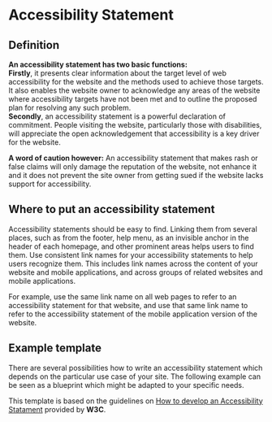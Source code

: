 # Accessibility Statement

## Definition
**An accessibility statement has two basic functions:**  
**Firstly**, it presents clear information about the target level of web accessibility for the website and the methods used to achieve those targets. It also enables the website owner to acknowledge any areas of the website where accessibility targets have not been met and to outline the proposed plan for resolving any such problem.  
**Secondly**, an accessibility statement is a powerful declaration of commitment. People visiting the website, particularly those with disabilities, will appreciate the open acknowledgement that accessibility is a key driver for the website. 

**A word of caution however:**
An accessibility statement that makes rash or false claims will only damage the reputation of the website, not enhance it and it does not prevent the site owner from getting sued if the website lacks support for accessibility.

## Where to put an accessibility statement
Accessibility statements should be easy to find. Linking them from several places, such as from the footer, help menu, as an invisible anchor in the header of each homepage, and other prominent areas helps users to find them. 
Use consistent link names for your accessibility statements to help users recognize them. This includes link names across the content of your website and mobile applications, and across groups of related websites and mobile applications. 

For example, use the same link name on all web pages to refer to an accessibility statement for that website, and use that same link name to refer to the accessibility statement of the mobile application version of the website.


## Example template
There are several possibilities how to write an accessibility statement which depends on the particular use case of your site. 
The following example can be seen as a blueprint which might be adapted to your specific needs.

This template is based on the guidelines on [How to develop an Accessibility Statament](https://www.w3.org/WAI/planning/statements/) provided by **W3C**.

<Playground :markup="statement" class="p-accessibility-statement"></Playground>

<script lang="ts">
  import Vue from 'vue';
  import Component from 'vue-class-component';
  
  @Component
  export default class Code extends Vue {
    
    get statement() {
      return `
<p-headline variant="headline-3">Accessibility Statement for [Website Name]</p-headline>
  <p-text>
    <strong>Porsche AG</strong> is committed to ensuring digital accessibility for people with disabilities.<br>
    We are continually improving the user experience for everyone, and applying the relevant accessibility standards.
  </p-text>
  <p-headline variant="headline-4" tag="h2">Measures to support accessibility</p-headline>
  <p-text>
    <strong>Porsche AG</strong> takes the following measures to ensure accessibility of [Website Name]:
  </p-text>
  <p-text-list>
    <p-text-list-item>Include accessibility as part of our mission statement.</p-text-list-item>
    <p-text-list-item>Integrate accessibility into our procurement practices.</p-text-list-item>
    <p-text-list-item>Appoint an accessibility officer and/or ombudsperson.</p-text-list-item>
    <p-text-list-item>Provide continual accessibility training for our staff.</p-text-list-item>
    <p-text-list-item>Include people with disabilities in our design personas.</p-text-list-item>
  </p-text-list>
  <p-headline variant="headline-4" tag="h2">Conformance status</p-headline>
  <p-text>
    The <a href="https://www.w3.org/WAI/standards-guidelines/wcag/">Web Content Accessibility Guidelines (WCAG)</a> defines requirements for designers and developers to improve accessibility for people with disabilities.<br>
    It defines three levels of conformance: Level A, Level AA, and Level AAA.
  </p-text>
  <p-text>
    [Website Name] is partially conformant with <strong>WCAG 2.1 level AA</strong>.<br>
    <strong>Partially conformant</strong> means that some parts of the content do not fully conform to the accessibility standard.
  </p-text>
  <p-headline variant="headline-5" tag="h3">Additional accessibility considerations</p-headline>
  <p-text>Although our goal is WCAG 2.1 Level AA conformance, we have also applied some Level AAA Success Criteria:</p-text>
  <p-text-list>
    <p-text-list-item>Images of text are only used for decorative purposes.</p-text-list-item>
    <p-text-list-item>Re-authentication after a session expires does not cause loss of data.</p-text-list-item>
    <p-text-list-item>Some videos have sign language interpretation.</p-text-list-item>
  </p-text-list>
  <p-headline variant="headline-4" tag="h2">Feedback</p-headline>
  <p-text>
    We welcome your feedback on the accessibility of [Website Name].
    Please let us know if you encounter accessibility barriers on [Website Name]:
  </p-text>
  <p-text-list>
    <p-text-list-item>Phone: +12 34 567 89 00</p-text-list-item>
    <p-text-list-item>E-mail: <a href="mailto:accessibility@porsche.com">accessibility@porsche.com</a></p-text-list-item>
    <p-text-list-item>
      Postal address: <br>
      Dr. Ing. h.c. F. Porsche AG<br>
      Porscheplatz 1<br>
      D-70435 Stuttgart
    </p-text-list-item>
  </p-text-list>
  <p-text>
    We try to respond to feedback within 5 business days.
  </p-text>
  <p-headline variant="headline-4" tag="h2">Technical specifications</p-headline>
  <p-text>
    Accessibility of [Website Name] relies on the following technologies to work with the particular combination of web browser and any assistive technologies or plugins installed on your computer:
  </p-text>
  <p-text-list>
    <p-text-list-item>HTML</p-text-list-item>
    <p-text-list-item>WAI-ARIA</p-text-list-item>
    <p-text-list-item>CSS</p-text-list-item>
    <p-text-list-item>JavaScript</p-text-list-item>
  </p-text-list>
  <p-text>These technologies are relied upon for conformance with the accessibility standards used.</p-text>
  <p-headline variant="headline-4" tag="h2">Limitations and alternatives</p-headline>
  <p-text>
    Despite our best efforts to ensure accessibility of [Website Name], there may be some limitations. Below is a description of known limitations, and potential solutions. Please contact us if you observe an issue not listed below.
  </p-text>
  <p-text>
    Known limitations for [Website Name]:
  </p-text>
  <p-text-list list-type="ordered">
    <p-text-list-item><strong>Comments from users</strong>: uploaded images may not have text alternatives because we cannot ensure the quality of contributions. We monitor user comments and typically repair issues within 10 business days. Please use the 'report issue' button if you encounter an issue.</p-text-list-item>
    <p-text-list-item><strong>Archived documents</strong>: might not work with current assistive technologies because they use outdated technologies that do not support accessibility. We convert documents to new formats upon request within 3 business days. Please contact documents@example.org for support.</p-text-list-item>
  </p-text-list>
  <p-headline variant="headline-4" tag="h2">Assessment approach</p-headline>
  <p-text>
    <strong>Porsche AG</strong> assessed the accessibility of [Website Name] by the following approaches:
  </p-text>
  <p-text-list>
    <p-text-list-item>External evaluation</p-text-list-item>
  </p-text-list>
  <p-headline variant="headline-4" tag="h2">Evaluation report</p-headline>
  <p-text>
    An evaluation report for [Website Name] is available at:
    <a href="https://www.w3.org/WAI/demos/bad/after/reports/report">https://www.w3.org/WAI/demos/bad/after/reports/report</a>.
  </p-text>
  <p-headline variant="headline-4" tag="h2">Evaluation statement</p-headline>
  <p-text>
    An evaluation statement for [Website Name] is available at:
    <a href="https://www.w3.org/WAI/demos/bad/after/reports/statement">https://www.w3.org/WAI/demos/bad/after/reports/statement</a>.
  </p-text>
  <p-headline variant="headline-4" tag="h2">Formal approval of this accessibility statement</p-headline>
  <p-text>This Accessibility Statement is approved by:</p-text>
  <p-text>
    <strong>[Website Name]<br></strong>
    Communication Department<br>
    Director of Communication
  </p-text>
  <p-headline variant="headline-4" tag="h2">Formal complaints</p-headline>
  <p-text>We aim to respond to accessibility feedback within 5 business days, and to propose a solution within 10 business days. You are entitled to escalate a complaint to the national authority, should you be dissatisfied with our response to you.</p-text>
`
    }
  }
</script>

<style lang="scss">
  @import "~@porsche-design-system/utilities/scss";

.p-accessibility-statement {
  p-text,
  p-text-list {
    margin-top: $p-spacing-16;
  }

  p-text + p-headline[tag="h2"],
  p-text-list + p-headline[tag="h2"] {
    margin-top: $p-spacing-48;
  }

  p-text + p-headline[tag="h3"],
  p-text-list + p-headline[tag="h3"] {
    margin-top: $p-spacing-32;
  }
}
</style>